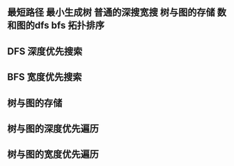 最短路径
最小生成树
普通的深搜宽搜
树与图的存储
数和图的dfs bfs 
拓扑排序
---

## DFS 深度优先搜索

## BFS 宽度优先搜索

## 树与图的存储
## 树与图的深度优先遍历
## 树与图的宽度优先遍历